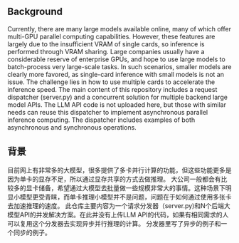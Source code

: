 ## Background

Currently, there are many large models available online, many of which offer multi-GPU parallel computing capabilities. However, these features are largely due to the insufficient VRAM of
single cards, so inference is performed through VRAM sharing. Large companies usually have a considerable reserve of enterprise GPUs, and hope to use large models to batch-process very large-scale tasks. 
In such scenarios, smaller models are clearly more favored, as single-card inference with small models is not an issue. The challenge lies in how to use multiple cards to accelerate
the inference speed. The main content of this repository includes a request dispatcher (server.py) and a concurrent solution for multiple backend large model APIs. The LLM API code is not
uploaded here, but those with similar needs can reuse this dispatcher to implement asynchronous parallel inference computing. The dispatcher includes examples of both asynchronous and
synchronous operations.



## 背景

目前网上有非常多的大模型，很多提供了多卡并行计算的功能，但这些功能更多是因为单卡的显存不足，所以通过显存共享的方式去做推理。
大公司一般都会有比较多的显卡储备，希望通过大模型去批量做一些规模非常大的事情。这种场景下明显小模型更受青睐，而单卡推理小模型并不是问题，问题在于如何通过使用多张卡去加速推理的速度。
此仓库主要内容为一个请求分发器（server.py)和N个后端大模型API的并发解决方案。在此并没有上传LLM API的代码，如果有相同需求的人可以复用这个分发器去实现异步并行推理的计算。
分发器里写了异步的例子和一个同步的例子。
